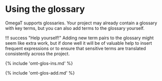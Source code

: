 # Using the glossary

OmegaT supports glossaries. Your project may already contain a glossary with key terms, but you can also add terms to the glossary yourself.

<!-- prettier-ignore -->
!!! success "Help yourself!"
	Adding new term pairs to the glossary might seem like extra work, but if done well it will be of valuable help to insert frequent expressions or to ensure that sensitive terms are translated consistently across the project.

<!-- section: inserting glossary matches -->

{% include 'omt-glos-ins.md' %}

<!-- section: inserting glossary matches -->

{% include 'omt-glos-add.md' %}
